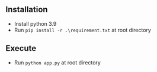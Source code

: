 ## Installation
- Install python 3.9
- Run ``pip install -r .\requirement.txt`` at root directory

## Execute
- Run ``python app.py`` at root directory
